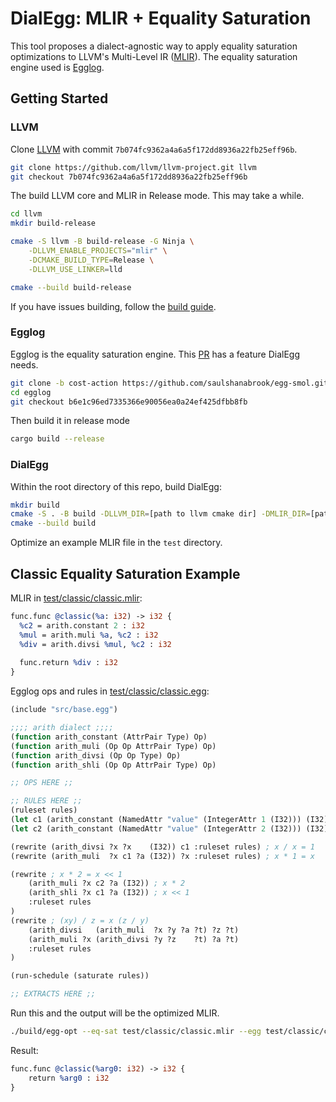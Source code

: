# DialEgg: MLIR + Equality Saturation
This tool proposes a dialect-agnostic way to apply equality saturation optimizations to LLVM's Multi-Level IR ([MLIR](https://mlir.llvm.org/)).
The equality saturation engine used is [Egglog](https://github.com/egraphs-good/egglog).

## Getting Started

### LLVM
Clone [LLVM](https://github.com/llvm/llvm-project) with commit `7b074fc9362a4a6a5f172dd8936a22fb25eff96b`.

```bash
git clone https://github.com/llvm/llvm-project.git llvm
git checkout 7b074fc9362a4a6a5f172dd8936a22fb25eff96b
```

The build LLVM core and MLIR in Release mode. This may take a while.

```bash
cd llvm
mkdir build-release

cmake -S llvm -B build-release -G Ninja \
    -DLLVM_ENABLE_PROJECTS="mlir" \
    -DCMAKE_BUILD_TYPE=Release \
    -DLLVM_USE_LINKER=lld

cmake --build build-release
```

If you have issues building, follow the [build guide](https://llvm.org/docs/GettingStarted.html#getting-the-source-code-and-building-llvm).

### Egglog
Egglog is the equality saturation engine. This [PR](https://github.com/egraphs-good/egglog/pull/355) has a feature DialEgg needs.

```bash
git clone -b cost-action https://github.com/saulshanabrook/egg-smol.git egglog
cd egglog
git checkout b6e1c96ed7335366e90056ea0a24ef425dfbb8fb
```

Then build it in release mode

```bash
cargo build --release
```

### DialEgg
Within the root directory of this repo, build DialEgg:

```bash
mkdir build
cmake -S . -B build -DLLVM_DIR=[path to llvm cmake dir] -DMLIR_DIR=[path to mlir cmake dir]
cmake --build build
```

Optimize an example MLIR file in the `test` directory.

## Classic Equality Saturation Example
MLIR in [test/classic/classic.mlir](test/classic/classic.mlir):
```llvm
func.func @classic(%a: i32) -> i32 {
  %c2 = arith.constant 2 : i32
  %mul = arith.muli %a, %c2 : i32
  %div = arith.divsi %mul, %c2 : i32
  
  func.return %div : i32
}
```

Egglog ops and rules in [test/classic/classic.egg](test/classic/classic.egg):
```lisp
(include "src/base.egg")

;;;; arith dialect ;;;;
(function arith_constant (AttrPair Type) Op)
(function arith_muli (Op Op AttrPair Type) Op)
(function arith_divsi (Op Op Type) Op)
(function arith_shli (Op Op AttrPair Type) Op)

;; OPS HERE ;;

;; RULES HERE ;;
(ruleset rules)
(let c1 (arith_constant (NamedAttr "value" (IntegerAttr 1 (I32))) (I32))) ; 1
(let c2 (arith_constant (NamedAttr "value" (IntegerAttr 2 (I32))) (I32))) ; 2

(rewrite (arith_divsi ?x ?x    (I32)) c1 :ruleset rules) ; x / x = 1
(rewrite (arith_muli  ?x c1 ?a (I32)) ?x :ruleset rules) ; x * 1 = x

(rewrite ; x * 2 = x << 1
    (arith_muli ?x c2 ?a (I32)) ; x * 2
    (arith_shli ?x c1 ?a (I32)) ; x << 1
    :ruleset rules
)
(rewrite ; (xy) / z = x (z / y)
    (arith_divsi   (arith_muli  ?x ?y ?a ?t) ?z ?t)
    (arith_muli ?x (arith_divsi ?y ?z    ?t) ?a ?t)
    :ruleset rules
)

(run-schedule (saturate rules))

;; EXTRACTS HERE ;;
```

Run this and the output will be the optimized MLIR.

```bash
./build/egg-opt --eq-sat test/classic/classic.mlir --egg test/classic/classic.egg
```
Result:
```llvm
func.func @classic(%arg0: i32) -> i32 {
    return %arg0 : i32
}
```
